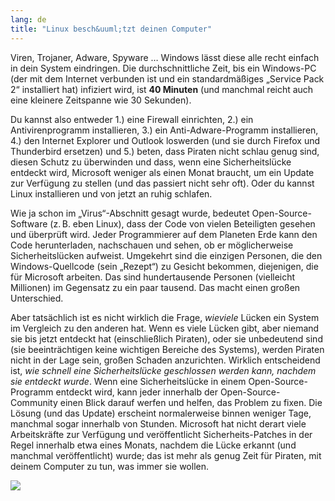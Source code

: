 ```yaml
---
lang: de
title: "Linux besch&uuml;tzt deinen Computer"
---
```


Viren, Trojaner, Adware, Spyware … Windows l&auml;sst diese alle recht einfach in dein System eindringen. Die durchschnittliche Zeit, bis ein Windows-PC (der mit dem Internet verbunden ist und ein standardm&auml;&szlig;iges „Service Pack 2“ installiert hat) infiziert wird, ist <b>40 Minuten</b> (und manchmal reicht auch eine kleinere Zeitspanne wie 30 Sekunden).

Du kannst also entweder 1.) eine Firewall einrichten, 2.) ein Antivirenprogramm installieren, 3.) ein Anti-Adware-Programm installieren, 4.) den Internet Explorer und Outlook loswerden (und sie durch Firefox und Thunderbird ersetzen) und 5.) beten, dass Piraten nicht schlau genug sind, diesen Schutz zu &uuml;berwinden und dass, wenn eine Sicherheitsl&uuml;cke entdeckt wird, Microsoft weniger als einen Monat braucht, um ein Update zur Verf&uuml;gung zu stellen (und das passiert nicht sehr oft). Oder du kannst Linux installieren und von jetzt an ruhig schlafen.

Wie ja schon im „Virus“-Abschnitt gesagt wurde, bedeutet Open-Source-Software (z.&#x202f;B. eben Linux), dass der Code von vielen Beteiligten gesehen und &uuml;berpr&uuml;ft wird. Jeder Programmierer auf dem Planeten Erde kann den Code herunterladen, nachschauen und sehen, ob er m&ouml;glicherweise Sicherheitsl&uuml;cken aufweist. Umgekehrt sind die einzigen Personen, die den Windows-Quellcode (sein „Rezept“) zu Gesicht bekommen, diejenigen, die f&uuml;r Microsoft arbeiten. Das sind hundertausende Personen (vielleicht Millionen) im Gegensatz zu ein paar tausend. Das macht einen gro&szlig;en Unterschied.

Aber tats&auml;chlich ist es nicht wirklich die Frage, <i>wieviele</i> L&uuml;cken ein System im Vergleich zu den anderen hat. Wenn es viele L&uuml;cken gibt, aber niemand sie bis jetzt entdeckt hat (einschließlich Piraten), oder sie unbedeutend sind (sie beeintr&auml;chtigen keine wichtigen Bereiche des Systems), werden Piraten nicht in der Lage sein, großen Schaden anzurichten. Wirklich entscheidend ist, <i>wie schnell eine Sicherheitsl&uuml;cke geschlossen werden kann, nachdem sie entdeckt wurde</i>. Wenn eine Sicherheitsl&uuml;cke in einem Open-Source-Programm entdeckt wird, kann jeder innerhalb der Open-Source-Community einen Blick darauf werfen und helfen, das Problem zu fixen. Die L&ouml;sung (und das Update) erscheint normalerweise binnen weniger Tage, manchmal sogar innerhalb von Stunden. Microsoft hat nicht derart viele Arbeitskr&auml;fte zur Verf&uuml;gung und ver&ouml;ffentlicht Sicherheits-Patches in der Regel innerhalb etwa eines Monats, nachdem die L&uuml;cke erkannt (und manchmal ver&ouml;ffentlicht) wurde; das ist mehr als genug Zeit f&uuml;r Piraten, mit deinem Computer zu tun, was immer sie wollen.

<img src="Images/security_thumb.png" />




